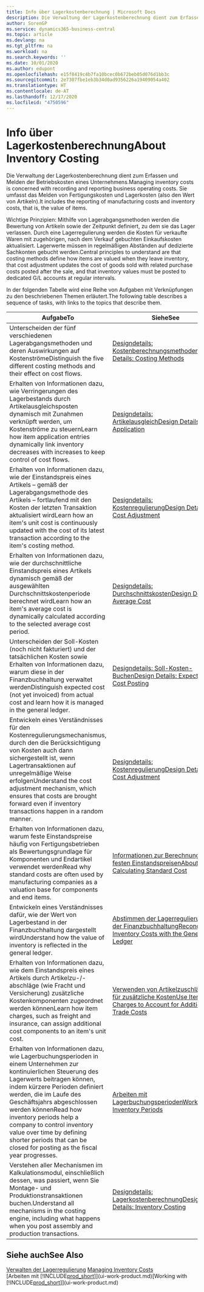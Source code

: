 ```yaml
---
title: Info über Lagerkostenberechnung | Microsoft Docs
description: Die Verwaltung der Lagerkostenberechnung dient zum Erfassen und Melden der Betriebskosten eines Unternehmens. Sie umfasst das Melden von Fertigungskosten und Lagerkosten (also den Wert von Artikeln).
author: SorenGP
ms.service: dynamics365-business-central
ms.topic: article
ms.devlang: na
ms.tgt_pltfrm: na
ms.workload: na
ms.search.keywords: ''
ms.date: 10/01/2020
ms.author: edupont
ms.openlocfilehash: e15f8419c4b7fa10bcec0b672beb05d076d1bb3c
ms.sourcegitcommit: 2e7307fbe1eb3b34d0ad9356226a19409054a402
ms.translationtype: HT
ms.contentlocale: de-AT
ms.lasthandoff: 12/17/2020
ms.locfileid: "4750596"
---
```

# <a name="about-inventory-costing"></a><span data-ttu-id="483e8-104">Info über Lagerkostenberechnung</span><span class="sxs-lookup"><span data-stu-id="483e8-104">About Inventory Costing</span></span>
<span data-ttu-id="483e8-105">Die Verwaltung der Lagerkostenberechnung dient zum Erfassen und Melden der Betriebskosten eines Unternehmens.</span><span class="sxs-lookup"><span data-stu-id="483e8-105">Managing inventory costs is concerned with recording and reporting business operating costs.</span></span> <span data-ttu-id="483e8-106">Sie umfasst das Melden von Fertigungskosten und Lagerkosten (also den Wert von Artikeln).</span><span class="sxs-lookup"><span data-stu-id="483e8-106">It includes the reporting of manufacturing costs and inventory costs, that is, the value of items.</span></span>  

 <span data-ttu-id="483e8-107">Wichtige Prinzipien: Mithilfe von Lagerabgangsmethoden werden die Bewertung von Artikeln sowie der Zeitpunkt definiert, zu dem sie das Lager verlassen. Durch eine Lagerregulierung werden die Kosten für verkaufte Waren mit zugehörigen, nach dem Verkauf gebuchten Einkaufskosten aktualisiert. Lagerwerte müssen in regelmäßigen Abständen auf dedizierte Sachkonten gebucht werden.</span><span class="sxs-lookup"><span data-stu-id="483e8-107">Central principles to understand are that costing methods define how items are valued when they leave inventory, that cost adjustment updates the cost of goods sold with related purchase costs posted after the sale, and that inventory values must be posted to dedicated G/L accounts at regular intervals.</span></span>  

 <span data-ttu-id="483e8-108">In der folgenden Tabelle wird eine Reihe von Aufgaben mit Verknüpfungen zu den beschriebenen Themen erläutert.</span><span class="sxs-lookup"><span data-stu-id="483e8-108">The following table describes a sequence of tasks, with links to the topics that describe them.</span></span>   

|<span data-ttu-id="483e8-109">**Aufgabe**</span><span class="sxs-lookup"><span data-stu-id="483e8-109">**To**</span></span>|<span data-ttu-id="483e8-110">**Siehe**</span><span class="sxs-lookup"><span data-stu-id="483e8-110">**See**</span></span>|  
|------------|-------------|  
|<span data-ttu-id="483e8-111">Unterscheiden der fünf verschiedenen Lagerabgangsmethoden und deren Auswirkungen auf Kostenströme</span><span class="sxs-lookup"><span data-stu-id="483e8-111">Distinguish the five different costing methods and their effect on cost flows.</span></span>|[<span data-ttu-id="483e8-112">Designdetails: Kostenberechnungsmethoden</span><span class="sxs-lookup"><span data-stu-id="483e8-112">Design Details: Costing Methods</span></span>](design-details-costing-methods.md)|  
|<span data-ttu-id="483e8-113">Erhalten von Informationen dazu, wie Verringerungen des Lagerbestands durch Artikelausgleichsposten dynamisch mit Zunahmen verknüpft werden, um Kostenströme zu steuern</span><span class="sxs-lookup"><span data-stu-id="483e8-113">Learn how item application entries dynamically link inventory decreases with increases to keep control of cost flows.</span></span>|[<span data-ttu-id="483e8-114">Designdetails: Artikelausgleich</span><span class="sxs-lookup"><span data-stu-id="483e8-114">Design Details: Item Application</span></span>](design-details-item-application.md)|  
|<span data-ttu-id="483e8-115">Erhalten von Informationen dazu, wie der Einstandspreis eines Artikels – gemäß der Lagerabgangsmethode des Artikels – fortlaufend mit den Kosten der letzten Transaktion aktualisiert wird</span><span class="sxs-lookup"><span data-stu-id="483e8-115">Learn how an item's unit cost is continuously updated with the cost of its latest transaction according to the item's costing method.</span></span>|[<span data-ttu-id="483e8-116">Designdetails: Kostenregulierung</span><span class="sxs-lookup"><span data-stu-id="483e8-116">Design Details: Cost Adjustment</span></span>](design-details-cost-adjustment.md)|  
|<span data-ttu-id="483e8-117">Erhalten von Informationen dazu, wie der durchschnittliche Einstandspreis eines Artikels dynamisch gemäß der ausgewählten Durchschnittskostenperiode berechnet wird</span><span class="sxs-lookup"><span data-stu-id="483e8-117">Learn how an item's average cost is dynamically calculated according to the selected average cost period.</span></span>|[<span data-ttu-id="483e8-118">Designdetails: Durchschnittskosten</span><span class="sxs-lookup"><span data-stu-id="483e8-118">Design Details: Average Cost</span></span>](design-details-average-cost.md)|  
|<span data-ttu-id="483e8-119">Unterscheiden der Soll-Kosten (noch nicht fakturiert) und der tatsächlichen Kosten sowie Erhalten von Informationen dazu, warum diese in der Finanzbuchhaltung verwaltet werden</span><span class="sxs-lookup"><span data-stu-id="483e8-119">Distinguish expected cost (not yet invoiced) from actual cost and learn how it is managed in the general ledger.</span></span>|[<span data-ttu-id="483e8-120">Designdetails: Soll-Kosten-Buchen</span><span class="sxs-lookup"><span data-stu-id="483e8-120">Design Details: Expected Cost Posting</span></span>](design-details-expected-cost-posting.md)|  
|<span data-ttu-id="483e8-121">Entwickeln eines Verständnisses für den Kostenregulierungsmechanismus, durch den die Berücksichtigung von Kosten auch dann sichergestellt ist, wenn Lagertransaktionen auf unregelmäßige Weise erfolgen</span><span class="sxs-lookup"><span data-stu-id="483e8-121">Understand the cost adjustment mechanism, which ensures that costs are brought forward even if inventory transactions happen in a random manner.</span></span>|[<span data-ttu-id="483e8-122">Designdetails: Kostenregulierung</span><span class="sxs-lookup"><span data-stu-id="483e8-122">Design Details: Cost Adjustment</span></span>](design-details-cost-adjustment.md)|  
|<span data-ttu-id="483e8-123">Erhalten von Informationen dazu, warum feste Einstandspreise häufig von Fertigungsbetrieben als Bewertungsgrundlage für Komponenten und Endartikel verwendet werden</span><span class="sxs-lookup"><span data-stu-id="483e8-123">Read why standard costs are often used by manufacturing companies as a valuation base for components and end items.</span></span>|[<span data-ttu-id="483e8-124">Informationen zur Berechnung von festen Einstandspreisen</span><span class="sxs-lookup"><span data-stu-id="483e8-124">About Calculating Standard Cost</span></span>](finance-about-calculating-standard-cost.md)|  
|<span data-ttu-id="483e8-125">Entwickeln eines Verständnisses dafür, wie der Wert von Lagerbestand in der Finanzbuchhaltung dargestellt wird</span><span class="sxs-lookup"><span data-stu-id="483e8-125">Understand how the value of inventory is reflected in the general ledger.</span></span>|[<span data-ttu-id="483e8-126">Abstimmen der Lagerregulierung mit der Finanzbuchhaltung</span><span class="sxs-lookup"><span data-stu-id="483e8-126">Reconcile Inventory Costs with the General Ledger</span></span>](finance-how-to-post-inventory-costs-to-the-general-ledger.md)|  
|<span data-ttu-id="483e8-127">Erhalten von Informationen dazu, wie dem Einstandspreis eines Artikels durch Artikelzu-/-abschläge (wie Fracht und Versicherung) zusätzliche Kostenkomponenten zugeordnet werden können</span><span class="sxs-lookup"><span data-stu-id="483e8-127">Learn how item charges, such as freight and insurance, can assign additional cost components to an item's unit cost.</span></span>|[<span data-ttu-id="483e8-128">Verwenden von Artikelzuschlägen für zusätzliche Kosten</span><span class="sxs-lookup"><span data-stu-id="483e8-128">Use Item Charges to Account for Additional Trade Costs</span></span>](payables-how-assign-item-charges.md)|  
|<span data-ttu-id="483e8-129">Erhalten von Informationen dazu, wie Lagerbuchungsperioden in einem Unternehmen zur kontinuierlichen Steuerung des Lagerwerts beitragen können, indem kürzere Perioden definiert werden, die im Laufe des Geschäftsjahrs abgeschlossen werden können</span><span class="sxs-lookup"><span data-stu-id="483e8-129">Read how inventory periods help a company to control inventory value over time by defining shorter periods that can be closed for posting as the fiscal year progresses.</span></span>|[<span data-ttu-id="483e8-130">Arbeiten mit Lagerbuchungsperioden</span><span class="sxs-lookup"><span data-stu-id="483e8-130">Work with Inventory Periods</span></span>](finance-how-to-work-with-inventory-periods.md)|  
|<span data-ttu-id="483e8-131">Verstehen aller Mechanismen im Kalkulationsmodul, einschließlich dessen, was passiert, wenn Sie Montage- und Produktionstransaktionen buchen.</span><span class="sxs-lookup"><span data-stu-id="483e8-131">Understand all mechanisms in the costing engine, including what happens when you post assembly and production transactions.</span></span>|[<span data-ttu-id="483e8-132">Designdetails: Lagerkostenberechnung</span><span class="sxs-lookup"><span data-stu-id="483e8-132">Design Details: Inventory Costing</span></span>](design-details-inventory-costing.md)|  

## <a name="see-also"></a><span data-ttu-id="483e8-133">Siehe auch</span><span class="sxs-lookup"><span data-stu-id="483e8-133">See Also</span></span>
<span data-ttu-id="483e8-134">[Verwalten der Lagerregulierung](finance-manage-inventory-costs.md)  </span><span class="sxs-lookup"><span data-stu-id="483e8-134">[Managing Inventory Costs](finance-manage-inventory-costs.md)  </span></span>  
<span data-ttu-id="483e8-135">[Arbeiten mit [!INCLUDE[prod_short](includes/prod_short.md)]](ui-work-product.md)</span><span class="sxs-lookup"><span data-stu-id="483e8-135">[Working with [!INCLUDE[prod_short](includes/prod_short.md)]](ui-work-product.md)</span></span>
